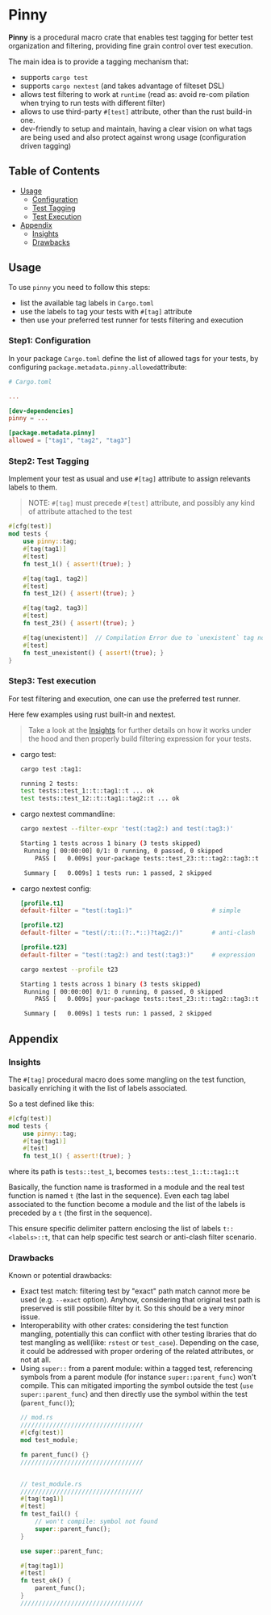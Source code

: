 # Pinny

**Pinny** is a procedural macro crate that enables test tagging for better test organization and filtering, providing fine grain control over test execution.

The main idea is to provide a tagging mechanism that:
- supports `cargo test`
- supports `cargo nextest` (and takes advantage of filteset DSL)
- allows test filtering to work at `runtime` (read as: avoid re-com
pilation when trying to run tests with different filter)
- allows to use third-party `#[test]` attribute, other than the rust build-in one.
- dev-friendly to setup and maintain, having a clear vision on what tags are being used and also protect against wrong usage (configuration driven tagging)

## Table of Contents

* [Usage](#usage)
    * [Configuration](#step1-configuration)
    * [Test Tagging](#step2-test-tagging)
    * [Test Execution](#step3-test-execution)
* [Appendix](#appendix)
    * [Insights](#insights)
    * [Drawbacks](#drawbacks)

## Usage
To use `pinny` you need to follow this steps:
- list the available tag labels in `Cargo.toml`
- use the labels to tag your tests with `#[tag]` attribute
- then use your preferred test runner for tests filtering and execution

### Step1: Configuration
In your package `Cargo.toml` define the list of allowed tags for your tests, by configuring `package.metadata.pinny.allowed`attribute:

```toml
# Cargo.toml

...

[dev-dependencies]
pinny = ...

[package.metadata.pinny] 
allowed = ["tag1", "tag2", "tag3"]
```

### Step2: Test Tagging

Implement your test as usual and use `#[tag]` attribute to assign relevants labels to them.

> NOTE: `#[tag]` must precede `#[test]` attribute, and possibly any kind of attribute attached to the test

```rust
#[cfg(test)]
mod tests {
    use pinny::tag;
    #[tag(tag1)]
    #[test]
    fn test_1() { assert!(true); }

    #[tag(tag1, tag2)]
    #[test]
    fn test_12() { assert!(true); }

    #[tag(tag2, tag3)]
    #[test]
    fn test_23() { assert!(true); }

    #[tag(unexistent)]  // Compilation Error due to `unexistent` tag not configured in `Cargo.toml`
    #[test]
    fn test_unexistent() { assert!(true); }
}
```

### Step3: Test execution

For test filtering and execution, one can use the preferred test runner.

Here few examples using rust built-in and nextest.
> Take a look at the [Insights](#insights) for further details on how it works under the hood and then properly build filtering expression for your tests. 

- cargo test:
    ```bash
    cargo test :tag1:

    running 2 tests:
    test tests::test_1::t::tag1::t ... ok
    test tests::test_12::t::tag1::tag2::t ... ok
    ```

- cargo nextest commandline:
    ```bash
    cargo nextest --filter-expr 'test(:tag2:) and test(:tag3:)'     

    Starting 1 tests across 1 binary (3 tests skipped)
     Running [ 00:00:00] 0/1: 0 running, 0 passed, 0 skipped
        PASS [   0.009s] your-package tests::test_23::t::tag2::tag3::t

     Summary [   0.009s] 1 tests run: 1 passed, 2 skipped
    ```

- cargo nextest config:
    ```toml
    [profile.t1]
    default-filter = "test(:tag1:)"                      # simple

    [profile.t2]
    default-filter = "test(/:t::(?:.*::)?tag2:/)"        # anti-clash

    [profile.t23]
    default-filter = "test(:tag2:) and test(:tag3:)"     # expression
    ```
    
    ```bash
    cargo nextest --profile t23

    Starting 1 tests across 1 binary (3 tests skipped)
     Running [ 00:00:00] 0/1: 0 running, 0 passed, 0 skipped
        PASS [   0.009s] your-package tests::test_23::t::tag2::tag3::t

     Summary [   0.009s] 1 tests run: 1 passed, 2 skipped
    ```

## Appendix

### Insights
The `#[tag]` procedural macro does some mangling on the test function, basically enriching it with the list of labels associated.

So a test defined like this:
```rust
#[cfg(test)]
mod tests {
    use pinny::tag;
    #[tag(tag1)]
    #[test]
    fn test_1() { assert!(true); }
``` 
where its path is `tests::test_1`, becomes `tests::test_1::t::tag1::t`

Basically, the function name is trasformed in a module and the real test function is named `t` (the last in the sequence). 
Even each tag label associated to the function become a module and the list of the labels is preceded by a `t` (the first in the sequence). 

This ensure specific delimiter pattern enclosing the list of labels `t::<labels>::t`, that can help specific test search or anti-clash filter scenario.

### Drawbacks
Known or potential drawbacks:
- Exact test match: filtering test by "exact" path match cannot more be used (e.g. `--exact` option).  Anyhow, considering that original test path is preserved is still possibile filter by it. So this should be a very minor issue.
- Interoperability with other crates: considering the test function mangling,  potentially this can conflict with other testing lbraries that do test mangling as well(like: `rstest` or `test_case`). Depending on the case, it could be addressed with proper ordering of the related attributes, or not at all.
- Using `super::` from a parent module: within a tagged test, referencing symbols from a parent module (for instance `super::parent_func`) won't compile. This can mitigated importing the symbol outside the test (`use super::parent_func`) and then directly use the symbol within the test (`parent_func()`);
    ```rust
    // mod.rs
    //////////////////////////////////
    #[cfg(test)]
    mod test_module;
    
    fn parent_func() {}
    //////////////////////////////////

    
    // test_module.rs
    //////////////////////////////////
    #[tag(tag1)]
    #[test]
    fn test_fail() {
        // won't compile: symbol not found
        super::parent_func();
    }

    use super::parent_func;

    #[tag(tag1)]
    #[test]
    fn test_ok() {
        parent_func();
    }
    //////////////////////////////////
    ```
